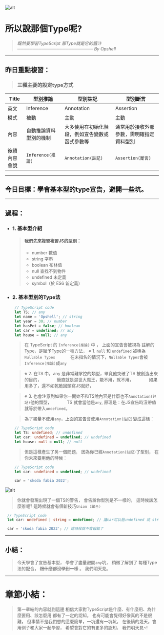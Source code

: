 ![alt](https://)

# 所以說那個Type呢?
   > *既然要學習TypeScript*
   > *那Type就是它的醬汁*
   > *───────────────────────── By Opshell*

---
## 昨日重點複習：
   > ### 三種主要的設定type方式

   Title|型別推論|型別註記|型別斷言
   -------------|-------------|-------------|-------------
   英文|Inference|Annotation|Assertion
   模式|被動|主動|主動
   內容|自動推論資料型別的機制|大多使用在初始化階段，例如宣告變數或函式參數等|通常用於接收外部參數，需明確指定資料型別
   後續內容會說|`Inference(推論)`|`Annotation(註記)`|`Assertion(斷言)`

---
## 今日目標：學會基本型的type宣告，避開一些坑。

---
## 過程：
- ### 1. 基本型介紹
   > #### 我們先來複習複習JS的型別：
   > - number 數值
   > - string 字串
   > - boolean 布林值
   > - null 查找不到物件
   > - undefined 未定義
   > - symbol（於 ES6 新定義）

- ### 2. 基本型別的Type法
   ```typescript
    // TypeScript code
    let TS; // any
    let name = 'Opshell'; // string
    let year = 30; // number
    let hasPet = false; // boolean
    let car = undefined; // any
    let house = null; // any
   ```
   > 在 TypeScript 的 `Inference(推論)` 中 ，
   > 上面的宣告會被視為 註解的 Type，是賦予Type的一種方法，
   > ※ 1. `null` 和 `undefined` 被稱為  `Nullable Types`
   > 　　　 在未指名的情況下，`Nullable Types`會被`Inference(推論)`成`any`

   > ※ 2. 在TS 中，any 是非常難掌控的類型，畢竟他突破了TS 被創造出來的目的，
   > 　　　 簡直就是混世大魔王，能不用，就不用，
   > 　　　 如果用多了，還不如乾脆回頭寫JS就好，

   > ※ 3. 也會注意到如果你一開始不和TS說內容是什麼也不`Annotation(註記)`他的類型，
   > 　　　 TS 就會當他是`any`, 原理是：在JS宣告時沒帶值就等於帶入`undefined`。

   > 為了盡量不使用`any`，上面的宣告會使用`Annotation(註記)`變成這樣：
   ```typescript
    // TypeScript code
    let TS: undefined; // undefined
    let car: undefined = undefined; // undefined
    let house: null = null; // null
   ```
   > 但是這樣產生了另一個問題，
   > 因為你已經`Annotation(註記)`了型別，
   > 在你未來要用他的時候：
   ```typescript
    // TypeScript code
    let car: undefined = undefined; // undefined

    car = 'skoda fabia 2022';
   ```
![alt](https://)
   > 你就會發現出現了一個TS的警告，
   > 會告訴你型別是不一樣的，
   > 這時候該怎麼辦呢?
   > 這時候就會有個新技巧`Union (聯合)`
   ```typescript
    // TypeScript code
    let car: undefined | string = undefined; // 讓car可以是undefined 或 string

    car = 'skoda fabia 2022'; // 這時候就不會報錯了
   ```

---
## 小結：
   > 今天學會了宣告基本型，
   > 學會了盡量避開`any`坑，
   > 稍微了解到了 每種Type法的配合，
   > ~~跟什麼都沒學到一樣~~ 。
   > 我們明天見。

---
# 章節小結：
   > 第一章結的內容就到這邊
   > 相信大家對TypeScript是什麼、有什麼用、為什麼要用、該怎麼用
   > 都有了一定的認知，
   > 也有可能會覺得好像真的不是很難，
   > 但事情不是我們想的這麼簡單，一坑還有一坑坑，
   > 在後續的幾天，會用例子和大家一起學習，
   > 希望會對它的有更多的認知，
   > 我們明天見~!
